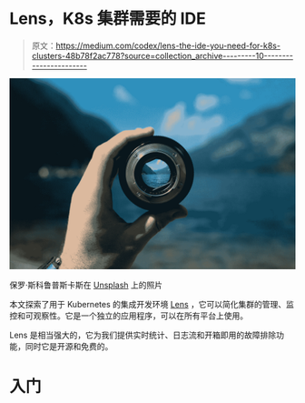 # Lens，K8s 集群需要的 IDE

> 原文：<https://medium.com/codex/lens-the-ide-you-need-for-k8s-clusters-48b78f2ac778?source=collection_archive---------10----------------------->

![](img/094a2150d555e67f540b5a3eeb738d3d.png)

保罗·斯科鲁普斯卡斯在 [Unsplash](https://unsplash.com/s/photos/lens?utm_source=unsplash&utm_medium=referral&utm_content=creditCopyText) 上的照片

本文探索了用于 Kubernetes 的集成开发环境 [Lens](https://k8slens.dev/) ，它可以简化集群的管理、监控和可观察性。它是一个独立的应用程序，可以在所有平台上使用。

Lens 是相当强大的，它为我们提供实时统计、日志流和开箱即用的故障排除功能，同时它是开源和免费的。

# **入门**